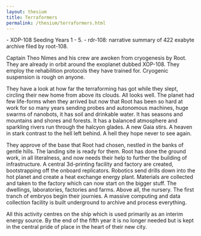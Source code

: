 ```yaml
--- 
layout: thesium 
title: Terraformers 
permalink: /thesium/terraformers.html 
---
```


<div class="quote-heading">
- XOP-108 Seeding Years 1 - 5.
- rdr-108: narrative summary of 422 exabyte archive filed by root-108.  
</div>

Captain Theo Nimes and his crew are awoken from cryogenesis by Root. They are
already in orbit around the exoplanet dubbed XOP-108. They employ the
rehabilition protocols they have trained for. Cryogenic suspension is rough on
anyone.  

They have a look at how far the terraforming has got while they slept, circling
their new home from above its clouds. All looks well. The planet had few
life-forms when they arrived but now that Root has been so hard at work for so
many years sending probes and autonomous machines, huge swarms of nanobots, it
has soil and drinkable water. It has seasons and mountains and shores and
forests. It has a balanced atmosphere and sparkling rivers run through the
halcyon glades. A new Gaia stirs. A heaven in stark contrast to the hell left
behind. A hell they hope never to see again.  

They approve of the base that Root had chosen, nestled in the banks of gentle
hills. The landing site is ready for them. Root has done the ground work, in
all literalness, and now needs their help to further the building of
infrastructure. A central 3d-printing facility and factory are created,
bootstrapping off the onboard replicators. Robotics send drills down into the
hot planet and create a heat exchange energy plant. Materials are collected and
taken to the factory which can now start on the bigger stuff. The dwellings,
laboratories, factories and farms. Above all, the nursery. The first tranch of
embryos begin their journies. A massive computing and data collection facility
is built underground to archive and process everything.  

All this activity centres on the ship which is used primarily as an interim
energy source. By the end of the fifth year it is no longer needed but is kept
in the central pride of place in the heart of their new city.

